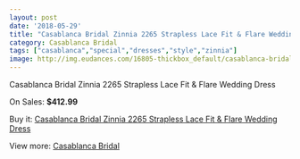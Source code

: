 ```yaml
---
layout: post
date: '2018-05-29'
title: "Casablanca Bridal Zinnia 2265 Strapless Lace Fit & Flare Wedding Dress"
category: Casablanca Bridal
tags: ["casablanca","special","dresses","style","zinnia"]
image: http://img.eudances.com/16805-thickbox_default/casablanca-bridal-zinnia-2265-strapless-lace-fit-flare-wedding-dress.jpg
---
```

Casablanca Bridal Zinnia 2265 Strapless Lace Fit & Flare Wedding Dress

On Sales: **$412.99**
<a href="https://www.eudances.com/en/casablanca-bridal/4932-casablanca-bridal-zinnia-2265-strapless-lace-fit-flare-wedding-dress.html"><amp-img layout="responsive" width="600" height="600" src="//img.eudances.com/16805-thickbox_default/casablanca-bridal-zinnia-2265-strapless-lace-fit-flare-wedding-dress.jpg" alt="Casablanca Bridal Zinnia 2265 Strapless Lace Fit & Flare Wedding Dress 0" /></a>
<a href="https://www.eudances.com/en/casablanca-bridal/4932-casablanca-bridal-zinnia-2265-strapless-lace-fit-flare-wedding-dress.html"><amp-img layout="responsive" width="600" height="600" src="//img.eudances.com/16807-thickbox_default/casablanca-bridal-zinnia-2265-strapless-lace-fit-flare-wedding-dress.jpg" alt="Casablanca Bridal Zinnia 2265 Strapless Lace Fit & Flare Wedding Dress 1" /></a>
<a href="https://www.eudances.com/en/casablanca-bridal/4932-casablanca-bridal-zinnia-2265-strapless-lace-fit-flare-wedding-dress.html"><amp-img layout="responsive" width="600" height="600" src="//img.eudances.com/16806-thickbox_default/casablanca-bridal-zinnia-2265-strapless-lace-fit-flare-wedding-dress.jpg" alt="Casablanca Bridal Zinnia 2265 Strapless Lace Fit & Flare Wedding Dress 2" /></a>

Buy it: [Casablanca Bridal Zinnia 2265 Strapless Lace Fit & Flare Wedding Dress](https://www.eudances.com/en/casablanca-bridal/4932-casablanca-bridal-zinnia-2265-strapless-lace-fit-flare-wedding-dress.html "Casablanca Bridal Zinnia 2265 Strapless Lace Fit & Flare Wedding Dress")

View more: [Casablanca Bridal](https://www.eudances.com/en/4-casablanca-bridal "Casablanca Bridal")